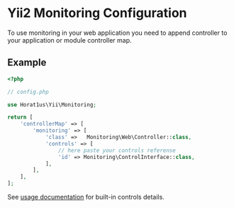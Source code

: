 # Yii2 Monitoring Configuration

To use monitoring in your web application you need to append controller to your application or module
controller map.

## Example

```php
<?php

// config.php

use Horat1us\Yii\Monitoring;

return [
    'controllerMap' => [
        'monitoring' => [
            'class' =>   Monitoring\Web\Controller::class,
            'controls' => [
                // here paste your controls referense
                'id' => Monitoring\ControlInterface::class,     
            ],
        ],    
    ],
];
```

See [usage documentation](./USAGE.md) for built-in controls details.
